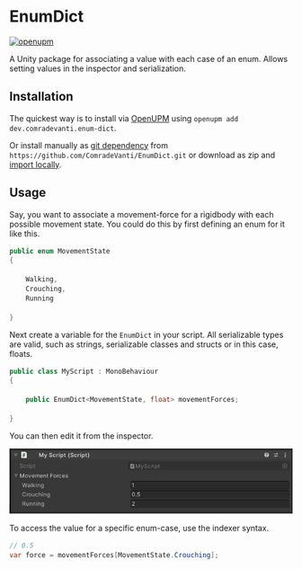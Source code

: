 # EnumDict

[![openupm](https://img.shields.io/npm/v/dev.comradevanti.enum-dict?label=openupm&registry_uri=https://package.openupm.com)](https://openupm.com/packages/dev.comradevanti.enum-dict/)

A Unity package for associating a value with each case of an enum. Allows
setting values in the inspector and serialization.

## Installation

The quickest way is to install via [OpenUPM](https://openupm.com)
using `openupm add dev.comradevanti.enum-dict`.

Or install manually
as [git dependency](https://docs.unity3d.com/Manual/upm-ui-giturl.html)
from `https://github.com/ComradeVanti/EnumDict.git` or download as zip
and [import locally](https://docs.unity3d.com/Manual/upm-ui-local.html).

## Usage

Say, you want to associate a movement-force for a rigidbody with each possible
movement state. You could do this by first defining an enum for it like this.

```csharp
public enum MovementState
{

    Walking,
    Crouching,
    Running

}
```

Next create a variable for the `EnumDict` in your script. All serializable types
are valid, such as strings, serializable classes and structs or in this case,
floats.

```csharp
public class MyScript : MonoBehaviour
{

    public EnumDict<MovementState, float> movementForces;

}
```

You can then edit it from the inspector.

![EnumDict inspector](./Images/Inspector.png)

To access the value for a specific enum-case, use the indexer syntax.

```csharp
// 0.5
var force = movementForces[MovementState.Crouching];
```